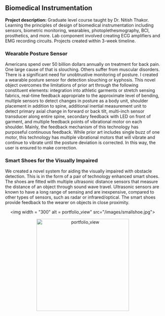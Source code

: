 ## Biomedical Instrumentation

**Project description:** Graduate level course taught by Dr. Nitish Thakor. Learning the principles of design of biomedical instrumentation including sensors, biometric monitoring, wearables, photoplethesmography, BCI, prosthetics, and more. Lab component involved creating ECG amplifiers and EMG recording circuits. Projects created within 3-week timeline.

### Wearable Posture Sensor

Americans spend over 50 billion dollars annually on treatment for back pain. One large cause of that is slouching. Others suffer from muscular disorders. There is a significant need for unobtrustive monitoring of posture. I created a wearable posture sensor for detection slouching or kyphosis. This novel object overcomes the limitations of prior art through the following constituent elements: integration into athletic garments or stretch sensing fabrics, real-time feedback appropriate to the approximate level of bending, multiple sensors to detect changes in posture as a body unit, shoulder placement in addition to spine, additional inertial measurement unit to detect primary axial change in forward or back tilt, multi-inch sensor transducer along entire spine, secondary feedback with LED on front of garment, and multiple feedback points of vibrational motor on each shoulder. Mainly, the feedback mechanism of this technology has purposeful continuous feedback. While prior art includes single buzz of one motor, this technology has multiple vibrational motors that will vibrate and continue to vibrate until the posture deviation is corrected. In this way, the user is ensured to make correction. 


### Smart Shoes for the Visually Impaired

We created a novel system for aiding the visually impaired with obstacle detection. This is in the form of a pair of technology enhanced smart shoes. The shoes are fitted with multiple ultrasonic distance sensors that measure the distance of an object through sound wave travel. Ultrasonic sensors are known to have a long range of sensing and are inexpensive, compared to other types of sensors, such as radar or infrared/optical. The smart shoes provide feedback to the wearer on objects in close proximity. <br>
<center>
  
<img width = "300" alt = portfolio_view" src="/images/smallshoe.jpg">

<img width="300" alt="portfolio_view" src="/images/IMG_3854.jpg">

</center>


